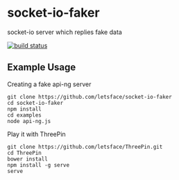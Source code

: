# socket-io-faker

socket-io server which replies fake data

[![build status](https://secure.travis-ci.org/letsface/socket-io-faker.png)](http://travis-ci.org/letsface/socket-io-faker)

## Example Usage

Creating a fake api-ng server

```
git clone https://github.com/letsface/socket-io-faker
cd socket-io-faker
npm install
cd examples
node api-ng.js
```

Play it with ThreePin

```
git clone https://github.com/letsface/ThreePin.git
cd ThreePin
bower install
npm install -g serve
serve
```
